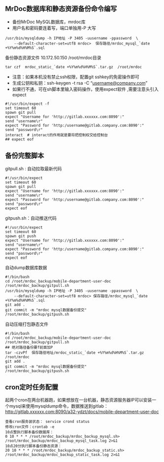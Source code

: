 
## MrDoc数据库和静态资源备份命令编写

- 备份MrDoc MySQL数据库，mrdoc库
- 用户名和密码要连着写，端口单独用-P 大写

```shell
/usr/bin/mysqldump -h IP地址 -P 3405 -uusername -ppassword  \
    --default-character-set=utf8 mrdoc>  保存路径/mrdoc_mysql_`date +%Y%m%d%H%M%S`.sql
```

备份静态资源文件 10.172.50.150 /root/mrdoc目录

```shell
tar czf  mrdoc_static_`date +%Y%m%d%H%M%S`.tar.gz  /root/mrdoc
```

- 注意：如果本机没有禁止ssh权限，配置git sshkey的免密操作即可
- 生成公钥和私钥：ssh-keygen -t rsa -C “username@company.com”
- 如果行不通，可在sh脚本里输入密码操作，使用expect软件 ,需要注意头引入expect

```shell
#!/usr/bin/expect -f
set timeout 60
spawn git pull
expect "Username for 'http://gitlab.xxxxxx.com:8090':"
send "username\r"
expect "Password for 'http:/username@gitlab.company.com:8090':"
send "password\r"
interact  # interact的作用就是要将把控制权交给控制台
## expect eof
```

## 备份完整脚本

gitpull.sh : 自动拉取最新代码

```shell
#!/usr/bin/expect
set timeout 60
spawn git pull
expect "Username for 'http://gitlab.xxxxxx.com:8090':"
send "username\r"
expect "Password for 'http:/username@gitlab.company.com:8090':"
send "password\r"
expect eof
```

gitpush.sh：自动推送代码

```shell
#!/usr/bin/expect
set timeout 60
spawn git push
expect "Username for 'http://gitlab.xxxxxx.com:8090':"
send "username\r"
expect "Password for 'http:/username@gitlab.company.com:8090':"
send "password\r"
expect eof
```

自动dump数据库数据

```shell
#!/bin/bash
cd /root/mrdoc_backup/mobile-department-user-doc
/root/mrdoc_backup/gitpull.sh
/usr/bin/mysqldump -h IP地址 -P 3405 -uusername -ppassword  \
    --default-character-set=utf8 mrdoc> 保存路径/mrdoc_mysql_`date +%Y%m%d%H%M%S`.sql
git add .
git commit -m "mrdoc mysql数据备份提交"
/root/mrdoc_backup/gitpush.sh
```

自动压缩打包静态文件

```shell
#!/bin/bash
cd /root/mrdoc_backup/mobile-department-user-doc
/root/mrdoc_backup/gitpull.sh
## 绝对路径备份要f前面加P
tar -czvPf  保存路径地址/mrdoc_static_`date +%Y%m%d%H%M%S`.tar.gz  /root/mrdoc
git add .
git commit -m "mrdoc mysql数据备份提交"
/root/mrdoc_backup/gitpush.sh
```

## cron定时任务配置

起两个cron在两台机器跑，如果想放在一台机器，静态资源服务器IP可以安装一个mysql来使用mysqldump命令，数据推送到gitlab：http://gitlab.xxxxxx.com:8090/a32-ydzt/docs/mobile-department-user-doc

```shell
查看cron服务装状态： service crond status
修改cron文件：crontab -e
10点整执行脚本备份数据库：
0 10 * * * /root/mrdoc_backup/mrdoc_backup_mysql.sh> /root/mrdoc_backup/mrdoc_backup_mysql_task.log 2>&1
10点20分执行脚本备份静态资源：
20 10 * * * /root/mrdoc_backup/mrdoc_backup_static.sh>  /root/mrdoc_backup/mrdoc_backup_static_task.log 2>&1
```